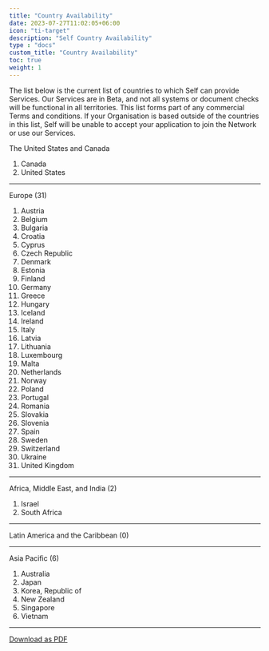 ```yaml
---
title: "Country Availability"
date: 2023-07-27T11:02:05+06:00
icon: "ti-target"
description: "Self Country Availability"
type : "docs"
custom_title: "Country Availability"
toc: true
weight: 1
---
```


The list below is the current list of countries to which Self can provide Services. Our Services are in Beta, and not all systems or document checks will be functional in all territories. This list forms part of any commercial Terms and conditions. If your Organisation is based outside of the countries in this list, Self will be unable to accept your application to join the Network or use our Services. 

The United States and Canada 

1. Canada
2. United States

---
Europe (31)

1. Austria
2. Belgium
3. Bulgaria
4. Croatia
5. Cyprus
6. Czech Republic
7. Denmark
8. Estonia
9. Finland
10. Germany
11. Greece
12. Hungary
13. Iceland
14. Ireland
15. Italy
16. Latvia
17. Lithuania
18. Luxembourg
19. Malta
20. Netherlands
21. Norway
22. Poland
23. Portugal
24. Romania
25. Slovakia
26. Slovenia
27. Spain
28. Sweden
29. Switzerland
30. Ukraine
31. United Kingdom

---
Africa, Middle East, and India (2)

1. Israel
2. South Africa

---
Latin America and the Caribbean (0)

---
Asia Pacific (6)

1. Australia
2. Japan
3. Korea, Republic of
4. New Zealand
5. Singapore
6. Vietnam

---

<a href="/docs/Country_Availability.pdf" class="btn btn-info" target="_blank">Download as PDF</a>